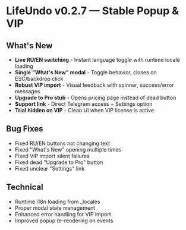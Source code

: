 # LifeUndo v0.2.7 — Stable Popup & VIP

## What's New
- **Live RU/EN switching** - Instant language toggle with runtime locale loading
- **Single "What's New" modal** - Toggle behavior, closes on ESC/backdrop click
- **Robust VIP import** - Visual feedback with spinner, success/error messages
- **Upgrade to Pro stub** - Opens pricing page instead of dead button
- **Support link** - Direct Telegram access + Settings option
- **Trial hidden on VIP** - Clean UI when VIP license is active

## Bug Fixes
- Fixed RU/EN buttons not changing text
- Fixed "What's New" opening multiple times
- Fixed VIP import silent failures
- Fixed dead "Upgrade to Pro" button
- Fixed unclear "Settings" link

## Technical
- Runtime i18n loading from _locales
- Proper modal state management
- Enhanced error handling for VIP import
- Improved popup re-rendering on events












